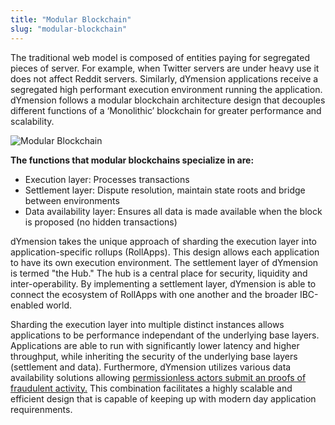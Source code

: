 ```yaml
---
title: "Modular Blockchain"
slug: "modular-blockchain"
---
```


The traditional web model is composed of entities paying for segregated pieces of server. For example, when Twitter servers are under heavy use it does not affect Reddit servers. Similarly, dYmension applications receive a segregated high performant execution environment running the application. dYmension follows a modular blockchain architecture design that decouples different functions of a ‘Monolithic’ blockchain for greater performance and scalability.

![Modular Blockchain](/img/modular_blockchain.svg)

**The functions that modular blockchains specialize in are:**

- Execution layer: Processes transactions
- Settlement layer: Dispute resolution, maintain state roots and bridge between environments
- Data availability layer: Ensures all data is made available when the block is proposed (no hidden transactions)

dYmension takes the unique approach of sharding the execution layer into application-specific rollups (RollApps). This design allows each application to have its own execution environment. The settlement layer of dYmension is termed "the Hub." The hub is a central place for security, liquidity and inter-operability. By implementing a settlement layer, dYmension is able to connect the ecosystem of RollApps with one another and the broader IBC-enabled world.

Sharding the execution layer into multiple distinct instances allows applications to be performance independant of the underlying base layers. Applications are able to run with significantly lower latency and higher throughput, while inheriting the security of the underlying base layers (settlement and data). Furthermore, dYmension utilizes various data availability solutions allowing [permissionless actors submit an proofs of fraudulent activity.](/docs/concepts/optimistic-rollups.md) This combination facilitates a highly scalable and efficient design that is capable of keeping up with modern day application requirenments.
